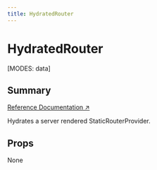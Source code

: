 ```yaml
---
title: HydratedRouter
---
```


# HydratedRouter

[MODES: data]

## Summary

[Reference Documentation ↗](https://api.reactrouter.com/v7/functions/react_router.HydratedRouter.html)

Hydrates a server rendered StaticRouterProvider.

## Props

None
